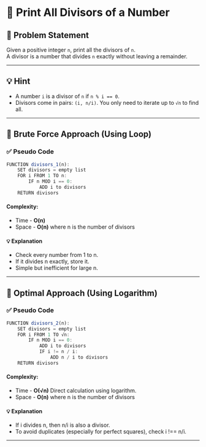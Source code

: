 # 🔢 Print All Divisors of a Number

## 🧩 Problem Statement
Given a positive integer `n`, print all the divisors of `n`.  
A divisor is a number that divides `n` exactly without leaving a remainder.

---

## 💡 Hint
- A number `i` is a divisor of `n` if `n % i == 0`.
- Divisors come in pairs: `(i, n/i)`. You only need to iterate up to `√n` to find all.

---

## 🔁 Brute Force Approach (Using Loop)

### ✅ Pseudo Code
```js
FUNCTION divisors_1(n):
    SET divisors = empty list
    FOR i FROM 1 TO n:
        IF n MOD i == 0:
            ADD i to divisors
    RETURN divisors
```
#### Complexity:
- Time - **O(n)**
- Space - **O(n)** where n is the number of divisors
#### 💡 Explanation
- Check every number from 1 to n.
- If it divides n exactly, store it.
- Simple but inefficient for large n.

---

## 📐 Optimal Approach (Using Logarithm)

### ✅ Pseudo Code
```js
FUNCTION divisors_2(n):
    SET divisors = empty list
    FOR i FROM 1 TO √n:
        IF n MOD i == 0:
            ADD i to divisors
            IF i != n / i:
                ADD n / i to divisors
    RETURN divisors
```
#### Complexity:
- Time - **O(√n)** Direct calculation using logarithm.
- Space - **O(n)** where n is the number of divisors
#### 💡 Explanation
- If i divides n, then n/i is also a divisor.
- To avoid duplicates (especially for perfect squares), check i !== n/i.

---
